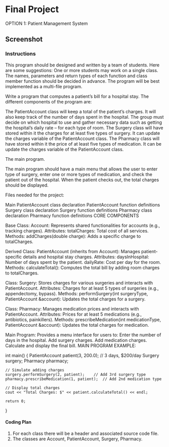 # Final Project

OPTION 1: Patient Management System

## Screenshot

### Instructions

This program should be designed and written by a team of students.
Here are some suggestions:
One or more students may work on a single class. The names, parameters and
 return types of each function and class member function should be decided in
  advance. The program will be best implemented as a multi-file program.

Write a program that computes a patient’s bill for a hospital stay.
 The different components of the program are:

The PatientAccount class will keep a total of the patient’s charges. It will
 also keep track of the number of days spent in the hospital. The group must
  decide on which hospital to use and gather necessary data such as getting
   the hospital’s daily rate – for each type of room.
The Surgery class will have stored within it the charges for at least five
 types of surgery. It can update the charges variable of the PatientAccount
  class.
The Pharmacy class will have stored within it the price of at least five types
 of medication. It can be update the charges variable of the PatientAccount
  class.

The main program.

The main program should have a main menu that allows the user to enter type of
 surgery, enter one or more types of medication, and check the patient out of
  the hospital. When the patient checks out, the total charges should be
   displayed.

Files needed for the project:

Main
PatientAccount class declaration
PatientAccount function definitions
Surgery class declaration
Surgery function definitions
Pharmacy class declaration
Pharmacy function definitions CORE COMPONENTS

Base Class: Account:
Represents shared functionalities for accounts (e.g., tracking charges).
Attributes:
totalCharges: Total cost of all services.
Methods:
addCharges(double charge): Adds a specific charge to totalCharges.

Derived Class: PatientAccount (inherits from Account):
Manages patient-specific details and hospital stay charges.
Attributes:
daysInHospital: Number of days spent by the patient.
dailyRate: Cost per day for the room.
Methods:
calculateTotal(): Computes the total bill by adding room charges to totalCharges.

Class: Surgery:
Stores charges for various surgeries and interacts with PatientAccount.
Attributes:
Charges for at least 5 types of surgeries (e.g., appendectomy, bypass).
Methods:
performSurgery(int surgeryType, PatientAccount &account): Updates the total
 charges for a surgery.

Class: Pharmacy:
Manages medication prices and interacts with PatientAccount.
Attributes:
Prices for at least 5 medications (e.g., antibiotics, painkillers).
Methods:
prescribeMedication(int medicationType, PatientAccount &account): Updates the
 total charges for medication.

Main Program:
Provides a menu interface for users to:
Enter the number of days in the hospital.
Add surgery charges.
Add medication charges.
Calculate and display the final bill.
MAIN PROGRAM EXAMPLE:

int main() {
    PatientAccount patient(3, 200.0);  // 3 days, $200/day
    Surgery surgery;
    Pharmacy pharmacy;

    // Simulate adding charges
    surgery.performSurgery(2, patient);    // Add 3rd surgery type
    pharmacy.prescribeMedication(1, patient);  // Add 2nd medication type

    // Display total charges
    cout << "Total Charges: $" << patient.calculateTotal() << endl;

    return 0;
}

#### Coding Plan

1. For each class there will be a header and associated source code file.
2. The classes are Account, PatientAccount, Surgery, Pharmacy.
